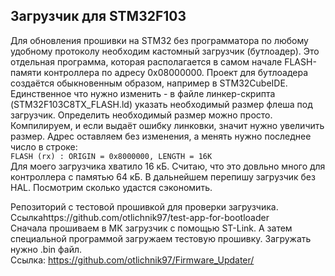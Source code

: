 ## Загрузчик для STM32F103
Для обновления прошивки на STM32 без программатора по любому удобному протоколу необходим кастомный загрузчик (бутлоадер). 
Это отдельная программа, которая располагается в самом начале FLASH-памяти контроллера по адресу 0x08000000. 
Проект для бутлоадера создаётся обыкновенным образом, например в STM32CubeIDE. 
Единственное что нужно изменить - в файле линкер-скрипта (STM32F103C8TX_FLASH.ld) указать необходимый размер флеша под загрузчик. 
Определить необходимый размер можно просто. Компилируем, и если выдаёт ошибку линковки, значит нужно увеличить размер. 
Адрес оставляем без изменения, а менять нужно последнее число в строке:   
`FLASH (rx) : ORIGIN = 0x8000000, LENGTH = 16K`   
Для моего загрузчика хватило 16 кБ. Считаю, что это довльно много для контроллера с памятью 64 кБ. В дальнейшем перепишу загрузчик без HAL.
Посмотрим сколько удастся сэкономить.

Репозиторий с тестовой прошивкой для проверки загрузчика.  
Ссылкаhttps://github.com/otlichnik97/test-app-for-bootloader  
Сначала прошиваем в МК загрузчик с помощью ST-Link. А затем специальной программой загружаем тестовую прошивку. Загружать нужно .bin файл.  
Ссылка: https://github.com/otlichnik97/Firmware_Updater/  
